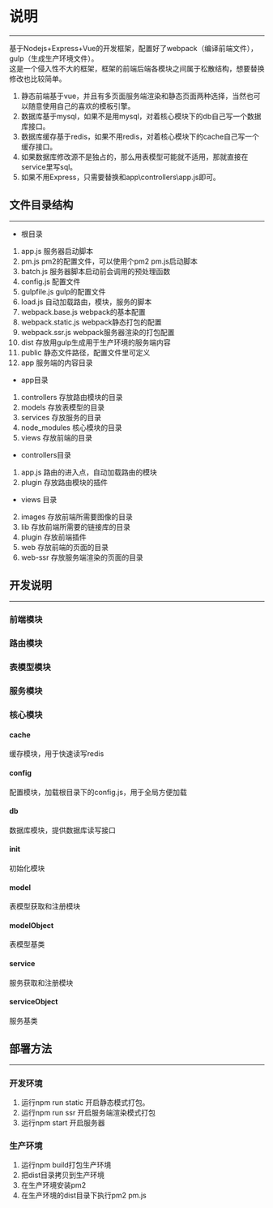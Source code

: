 # 说明
---
基于Nodejs+Express+Vue的开发框架，配置好了webpack（编译前端文件），gulp（生成生产环境文件）。     
这是一个侵入性不大的框架，框架的前端后端各模块之间属于松散结构，想要替换修改也比较简单。     
1. 静态前端基于vue，并且有多页面服务端渲染和静态页面两种选择，当然也可以随意使用自己的喜欢的模板引擎。
2. 数据库基于mysql，如果不是用mysql，对着核心模块下的db自己写一个数据库接口。   
3. 数据库缓存基于redis，如果不用redis，对着核心模块下的cache自己写一个缓存接口。  
4. 如果数据库修改源不是独占的，那么用表模型可能就不适用，那就直接在service里写sql。 
5. 如果不用Express，只需要替换和app\controllers\app.js即可。   
   
## 文件目录结构
---
* 根目录
1. app.js 服务器启动脚本
2. pm.js pm2的配置文件，可以使用个pm2 pm.js启动脚本
3. batch.js 服务器脚本启动前会调用的预处理函数
4. config.js 配置文件
5. gulpfile.js gulp的配置文件
6. load.js 自动加载路由，模块，服务的脚本
7. webpack.base.js webpack的基本配置
8. webpack.static.js webpack静态打包的配置
9. webpack.ssr.js webpack服务器渲染的打包配置
10. dist 存放用gulp生成用于生产环境的服务端内容
11. public 静态文件路径，配置文件里可定义
12. app 服务端的内容目录
* app目录
1. controllers 存放路由模块的目录
2. models 存放表模型的目录
3. services 存放服务的目录
4. node_modules 核心模块的目录
5. views 存放前端的目录
* controllers目录
1. app.js 路由的进入点，自动加载路由的模块
2. plugin 存放路由模块的插件
* views 目录
2. images 存放前端所需要图像的目录
3. lib 存放前端所需要的链接库的目录
4. plugin 存放前端插件
5. web 存放前端的页面的目录
6. web-ssr 存放服务端渲染的页面的目录

## 开发说明
---
### 前端模块

### 路由模块

### 表模型模块

### 服务模块

### 核心模块
#### cache
缓存模块，用于快速读写redis
#### config
配置模块，加载根目录下的config.js，用于全局方便加载
#### db
数据库模块，提供数据库读写接口
#### init
初始化模块
#### model
表模型获取和注册模块
#### modelObject
表模型基类
#### service
服务获取和注册模块
#### serviceObject
服务基类

## 部署方法
---
### 开发环境
1. 运行npm run static 开启静态模式打包。
2. 运行npm run ssr 开启服务端渲染模式打包
3. 运行npm start 开启服务器
### 生产环境
1. 运行npm build打包生产环境
2. 把dist目录拷贝到生产环境
3. 在生产环境安装pm2
4. 在生产环境的dist目录下执行pm2  pm.js